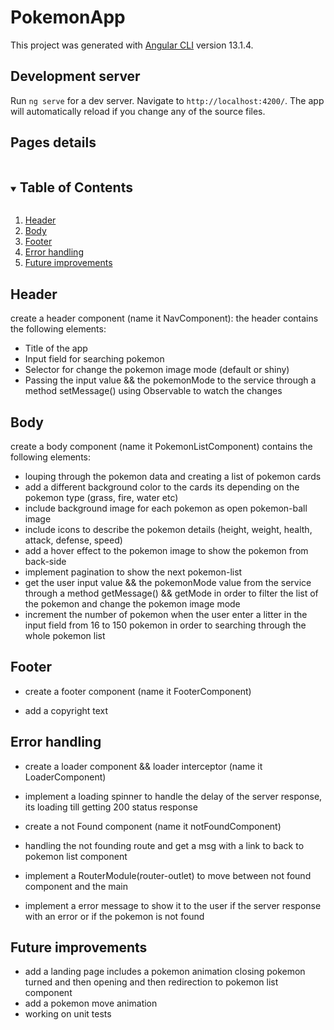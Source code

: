 # PokemonApp

This project was generated with [Angular CLI](https://github.com/angular/angular-cli) version 13.1.4.

## Development server

Run `ng serve` for a dev server. Navigate to `http://localhost:4200/`. The app will automatically reload if you change any of the source files.

## Pages details

<!-- TABLE OF CONTENTS -->
<details open="open">
  <summary><h2 style="display: inline-block">Table of Contents</h2></summary>
  <ol>
    <li><a href="#header">Header</a></li>
    <li><a href="#body">Body</a></li>
    <li><a href="#footer">Footer</a></li>
    <li><a href="#error handling">Error handling</a></li>
    <li><a href="#future improvements">Future improvements</a></li>
 </ol>
</details>

## Header

create a header component (name it NavComponent):
the header contains the following elements:

- Title of the app
- Input field for searching pokemon
- Selector for change the pokemon image mode (default or shiny)
- Passing the input value && the pokemonMode to the service through a method setMessage() using Observable to watch the changes

## Body

create a body component (name it PokemonListComponent) contains the following elements:

- louping through the pokemon data and creating a list of pokemon cards
- add a different background color to the cards its depending on the pokemon type (grass, fire, water etc)
- include background image for each pokemon as open pokemon-ball image
- include icons to describe the pokemon details (height, weight, health, attack, defense, speed)
- add a hover effect to the pokemon image to show the pokemon from back-side
- implement pagination to show the next pokemon-list
- get the user input value && the pokemonMode value from the service through a method getMessage() && getMode in order to filter the list of the pokemon and change the pokemon image mode
- increment the number of pokemon when the user enter a litter in the input field from 16 to 150 pokemon in order to searching through the whole pokemon list

## Footer

- create a footer component (name it FooterComponent)

- add a copyright text

## Error handling

- create a loader component && loader interceptor (name it LoaderComponent)
- implement a loading spinner to handle the delay of the server response, its loading till getting 200 status response

- create a not Found component (name it notFoundComponent)
- handling the not founding route and get a msg with a link to back to pokemon list component

- implement a RouterModule(router-outlet) to move between not found component and the main
- implement a error message to show it to the user if the server response with an error or if the pokemon is not found

## Future improvements

- add a landing page includes a pokemon animation closing pokemon turned and then opening and then redirection to pokemon list component
- add a pokemon move animation
- working on unit tests
